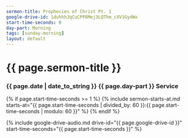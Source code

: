 ```yaml
---
sermon-title: Prophecies of Christ Pt. 1
google-drive-id: 1duhhhJqCuCPP8Mej3LQThm_cXV1GydWx
start-time-seconds: 0
day-part: Morning
tags: [sunday-morning]
layout: default
---
```


# {{ page.sermon-title }}

### {{ page.date | date_to_string }} {{ page.day-part }} Service

{% if page.start-time-seconds >= 1 %}
  {% include sermon-starts-at.md starts-at="{{ page.start-time-seconds | divided_by: 60 }}:{{ page.start-time-seconds | modulo: 60 }}" %}
{% endif %}

{% include google-drive-audio.md drive-id="{{ page.google-drive-id }}" start-time-seconds="{{ page.start-time-seconds }}" %}